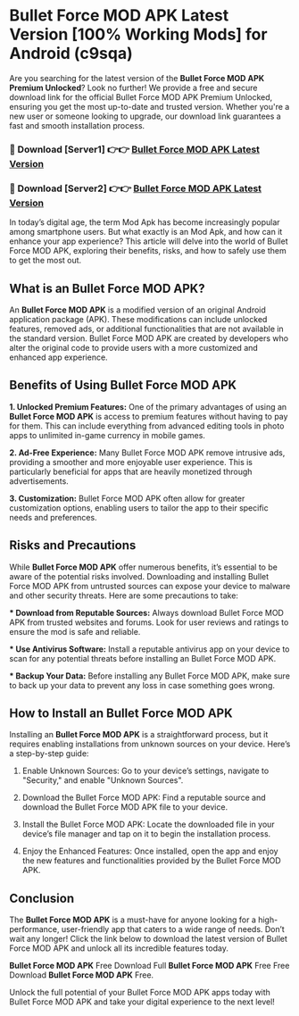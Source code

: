 # Bullet Force MOD APK Latest Version [100% Working Mods] for Android (c9sqa)

Are you searching for the latest version of the <strong>Bullet Force MOD APK Premium Unlocked</strong>? Look no further! We provide a free and secure download link for the official Bullet Force MOD APK Premium Unlocked, ensuring you get the most up-to-date and trusted version. Whether you're a new user or someone looking to upgrade, our download link guarantees a fast and smooth installation process.


<h3>🔴 Download [Server1] 👉👉 <a href="https://getmodsapk.pages.dev?q=Bullet+Force+MOD+APK&ref=4R3">Bullet Force MOD APK Latest Version</a></h3>

<h3>🔴 Download [Server2] 👉👉 <a href="https://getmodsapk.pages.dev?q=Bullet+Force+MOD+APK&ref=4R3">Bullet Force MOD APK Latest Version</a></h3>


In today’s digital age, the term Mod Apk has become increasingly popular among smartphone users. But what exactly is an Mod Apk, and how can it enhance your app experience? This article will delve into the world of Bullet Force MOD APK, exploring their benefits, risks, and how to safely use them to get the most out.


<h2>What is an Bullet Force MOD APK?</h2>

An <strong>Bullet Force MOD APK</strong> is a modified version of an original Android application package (APK). These modifications can include unlocked features, removed ads, or additional functionalities that are not available in the standard version. Bullet Force MOD APK are created by developers who alter the original code to provide users with a more customized and enhanced app experience.


<h2>Benefits of Using Bullet Force MOD APK</h2>

<strong> 1. Unlocked Premium Features:</strong> One of the primary advantages of using an <strong>Bullet Force MOD APK</strong> is access to premium features without having to pay for them. This can include everything from advanced editing tools in photo apps to unlimited in-game currency in mobile games.

<strong> 2. Ad-Free Experience:</strong> Many Bullet Force MOD APK remove intrusive ads, providing a smoother and more enjoyable user experience. This is particularly beneficial for apps that are heavily monetized through advertisements.

<strong> 3. Customization:</strong> Bullet Force MOD APK often allow for greater customization options, enabling users to tailor the app to their specific needs and preferences.


<h2>Risks and Precautions</h2>

While <strong>Bullet Force MOD APK</strong> offer numerous benefits, it’s essential to be aware of the potential risks involved. Downloading and installing Bullet Force MOD APK from untrusted sources can expose your device to malware and other security threats. Here are some precautions to take:

<strong> * Download from Reputable Sources:</strong> Always download Bullet Force MOD APK from trusted websites and forums. Look for user reviews and ratings to ensure the mod is safe and reliable.

<strong> * Use Antivirus Software:</strong> Install a reputable antivirus app on your device to scan for any potential threats before installing an Bullet Force MOD APK.

<strong> * Backup Your Data:</strong> Before installing any Bullet Force MOD APK, make sure to back up your data to prevent any loss in case something goes wrong.


<h2>How to Install an Bullet Force MOD APK</h2>

Installing an <strong>Bullet Force MOD APK</strong> is a straightforward process, but it requires enabling installations from unknown sources on your device. Here’s a step-by-step guide:

 1. Enable Unknown Sources: Go to your device’s settings, navigate to "Security," and enable "Unknown Sources".

 2. Download the Bullet Force MOD APK: Find a reputable source and download the Bullet Force MOD APK file to your device.

 3. Install the Bullet Force MOD APK: Locate the downloaded file in your device’s file manager and tap on it to begin the installation process.

 4. Enjoy the Enhanced Features: Once installed, open the app and enjoy the new features and functionalities provided by the Bullet Force MOD APK.


<h2><strong>Conclusion</strong></h2>

The <strong>Bullet Force MOD APK</strong> is a must-have for anyone looking for a high-performance, user-friendly app that caters to a wide range of needs. Don’t wait any longer! Click the link below to download the latest version of Bullet Force MOD APK and unlock all its incredible features today.

<strong>Bullet Force MOD APK</strong> Free Download Full <strong>Bullet Force MOD APK</strong> Free Free Download <strong>Bullet Force MOD APK</strong> Free.

Unlock the full potential of your Bullet Force MOD APK apps today with Bullet Force MOD APK and take your digital experience to the next level!